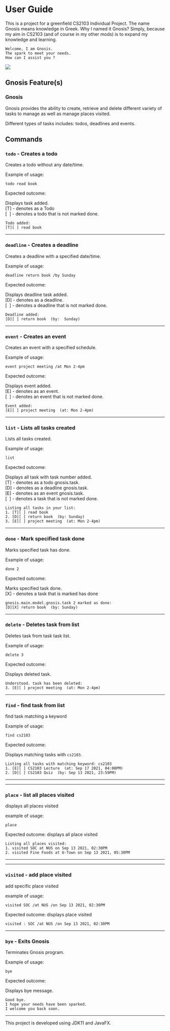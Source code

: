 
# User Guide

This is a project for a greenfield CS2103 Individual Project.
The name Gnosis means knowledge in Greek.
Why I named it Gnosis?
Simply, because my aim in CS2103 (and of course in my other mods) is to expand my knowledge and learning.


```
Welcome, I am Gnosis.
The spark to meet your needs.
How can I assist you ?
```

![](Ui.png)

## Gnosis Feature(s)

### Gnosis

Gnosis provides the ability to create, retrieve and delete different variety of tasks
to manage as well as manage places visited.</br>

Different types of tasks includes: todos, deadlines and events.

## Commands

### `todo` - Creates a todo

Creates a todo without any date/time.

Example of usage: 

`todo read book`

Expected outcome:

Displays task added.<br/>
[T] - denotes as a Todo<br/>
[&nbsp;&nbsp;] - denotes a todo that is not marked done.
```
Todo added:
[T][ ] read book
```
***
### `deadline` - Creates a deadline

Creates a deadline with a specified date/time.

Example of usage:

`deadline return book /by Sunday`

Expected outcome:

Displays deadline task added.<br/>
[D] - denotes as a deadline.<br/>
[&nbsp;&nbsp;] - denotes a deadline that is not marked done.
```
Deadline added:
[D][ ] return book  (by:  Sunday)
```
***
### `event` - Creates an event

Creates an event with a specified schedule.

Example of usage:

`event project meeting /at Mon 2-4pm`

Expected outcome:

Displays event added.<br/>
[E] - denotes as an event.<br/>
[&nbsp;&nbsp;] - denotes an event that is not marked done.
```
Event added:
[E][ ] project meeting  (at: Mon 2-4pm)
```
***
### `list` - Lists all tasks created

Lists all tasks created.

Example of usage:

`list`

Expected outcome:

Displays all task with task number added.<br/>
[T] - denotes as a todo gnosis.task.<br/>
[D] - denotes as a deadline gnosis.task.<br/>
[E] - denotes as an event gnosis.task.<br/>
[&nbsp;&nbsp;] - denotes a task that is not marked done.
```
Listing all tasks in your list:
1. [T][ ] read book
2. [D][ ] return book  (by: Sunday)
3. [E][ ] project meeting  (at: Mon 2-4pm)
```
***
### `done` - Mark specified task done

Marks specified task has done.

Example of usage:

`done 2`

Expected outcome:

Marks specified task done.<br/>
[X] - denotes a task that is marked has done<br/>
```
gnosis.main.model.gnosis.task 2 marked as done:
[D][X] return book  (by: Sunday)
```
***
### `delete` - Deletes task from list

Deletes task from task task list.

Example of usage:

`delete 3`

Expected outcome:

Displays deleted task.<br/>
```
Understood. task has been deleted:
3. [E][ ] project meeting  (at: Mon 2-4pm)
```
***
### `find` - find task from list

find task matching a keyword

Example of usage:

`find cs2103`

Expected outcome:

Displays matching tasks with ``cs2103``.<br/>

```
Listing all tasks with matching keyword: cs2103
1. [E][ ] CS2103 Lecture  (at: Sep 17 2021, 04:00PM)
2. [D][ ] CS2103 Quiz  (by: Sep 13 2021, 23:59PM)
```

***
***
### `place` - list all places visited

displays all places visited

example of usage: 

`place`

Expected outcome:
displays all place visited
```
Listing all places visited:
1. visited SOC at NUS on Sep 13 2021, 02:30PM
2. visited Fine Foods at U-Town on Sep 13 2021, 05:30PM
```

***
***
### `visited` - add place visited

add specific place visited

example of usage:

`visited SOC /at NUS /on Sep 13 2021, 02:30PM`

Expected outcome: displays place visited
```
visited : SOC /at NUS /on Sep 13 2021, 02:30PM
```

***
### `bye` - Exits Gnosis

Terminates Gnosis program.

Example of usage:

`bye`

Expected outcome:

Displays bye message.
```
Good bye.
I hope your needs have been sparked.
I welcome you back soon.
```
***
This project is developed using JDK11 and JavaFX.
